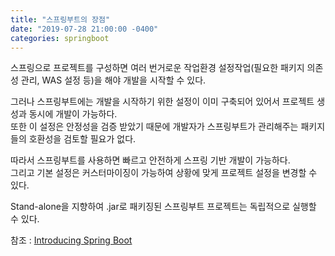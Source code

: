 ```yaml
---
title: "스프링부트의 장점"
date: "2019-07-28 21:00:00 -0400"
categories: springboot
---
```


스프링으로 프로젝트를 구성하면 여러 번거로운 작업환경 설정작업(필요한 패키지 의존성 관리, WAS 설정 등)을 해야 개발을 시작할 수 있다.

그러나 스프링부트에는 개발을 시작하기 위한 설정이 이미 구축되어 있어서 프로젝트 생성과 동시에 개발이 가능하다.  
또한 이 설정은 안정성을 검증 받았기 때문에 개발자가 스프링부트가 관리해주는 패키지들의 호환성을 검토할 필요가 없다.

따라서 스프링부트를 사용하면 빠르고 안전하게 스프링 기반 개발이 가능하다.  
그리고 기본 설정은 커스터마이징이 가능하여 상황에 맞게 프로젝트 설정을 변경할 수 있다.

Stand-alone을 지향하여 .jar로 패키징된 스프링부트 프로젝트는 독립적으로 실행할 수 있다.

참조 : [Introducing Spring Boot](https://docs.spring.io/spring-boot/docs/2.0.3.RELEASE/reference/htmlsingle/#getting-started-introducing-spring-boot)

